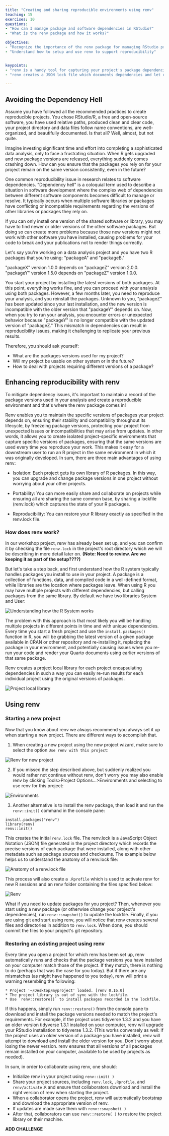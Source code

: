 ```yaml
---
title: "Creating and sharing reproducible environments using renv"
teaching: 15
exercises: 10
questions:
- "How can I manage package and software dependencies in RStudio?"
- "What is the renv package and how it works?"

objectives:
- "Recognize the importance of the renv package for managing RStudio projects"
- "Understand how to setup and use renv to support reproducibility"


keypoints:
- "renv is a handy tool for capturing your project's package dependencies"
- "renv creates a JSON lock file which documents dependencies and let users restore the original versions used for a particular project"

---
```


## Avoiding the Dependency Hell

Assume you have followed all the recommended practices to create reproducible projects. You chose RStudio/R, a free and open-source software, you have used relative paths, produced clean and clear code, your project directory and data files follow name conventions, are well-organized, and beautifully documented. Is that all? Well, almost, but not quite. 

Imagine investing significant time and effort into completing a sophisticated data analysis, only to face a frustrating situation. When R gets upgraded and new package versions are released, everything suddenly comes crashing down. How can you ensure that the packages you rely on for your project remain on the same version consistently, even in the future? 

One common reproducibility issue in research relates to software dependencies. "Dependency hell" is a coloquial term used to describe a situation in software development where the complex web of dependencies between different software components becomes difficult to manage or resolve. It typically occurs when multiple software libraries or packages have conflicting or incompatible requirements regarding the versions of other libraries or packages they rely on.

If you can only install one version of the shared software or library, you may have to find newer or older versions of the other software packages. But doing so can create more problems because those new versions might not work with other software you have installed, causing problems for your code to break and your publications not to render things correctly.  

Let's say you're working on a data analysis project and you have two R packages that you're using: "packageA" and "packageB."

"packageX" version 1.0.0 depends on "packageZ" version 2.0.0.
"packageY" version 1.5.0 depends on "packageZ" version 1.0.0.

You start your project by installing the latest versions of both packages. At this point, everything works fine, and you can proceed with your analysis using both packages. However, a few months later, you need to reproduce your analysis, and you reinstall the packages. Unknown to you, "packageZ" has been updated since your last installation, and the new version is incompatible with the older version that "packageY" depends on. Now, when you try to run your analysis, you encounter errors or unexpected behavior because "packageY" is no longer compatible with the updated version of "packageZ." This mismatch in dependencies can result in reproducibility issues, making it challenging to replicate your previous results.

Therefore, you should ask yourself:
* What are the packages versions used for my project?
* Will my project be usable on other system or in the future?
* How to deal with projects requiring different versions of a package?


## Enhancing reproducibility with renv

To mitigate dependency issues, it's important to maintain a record of the package versions used in your analysis and create a reproducible environment and that's where the renv package comes in!

Renv enables you to maintain the specific versions of packages your project depends on, ensuring their stability and compatibility throughout its lifecycle, by freezeing package versions, protecting your project from unexpected issues or incompatibilities that may arise from updates. In other words, it allows you to create isolated project-specific environments that capture specific versions of packages, ensuring that the same versions are used every time you reproduce your work. This makes it easy for a downstream user to run an R project in the same environment in which it was originally developed. In sum, there are three main advantages of using renv: 

* Isolation: Each project gets its own library of R packages. In this way, you can upgrade and change package versions in one project without worrying about your other projects.

* Portability: You can more easily share and collaborate on projects while ensuring all are sharing the same common base, by sharing a lockfile (renv.lock) which captures the state of your R packages.

* Reproducibility: You can restore your R library exactly as specified in the renv.lock file. 


### How does renv work?

In our workshop project, renv has already been set up, and you can confirm it by checking the file `renv.lock` in the project's root directory which we will be describing in more detail later on. **(Note: Need to review. Are we keeping it as part of the setup????)**

But let's take a step back, and first understand how the R system typically handles packages you install to use in your project.
A package is a collection of functions, data, and compiled code in a well-defined format, while libraries are the location where packages leave. When using R you may have multiple projects with different dependencies, but calling packages from the same library. By default we have two libraries System and User:

![Understanding how the R System works](../fig/renv-fig1.png)

The problem with this approach is that most likely you will be handling multiple projects in different points in time and with unique dependencies. Every time you start a fresh project and use the `install.packages()` function in R, you will be grabbing the latest version of a given package available in CRAN or other repository and re-installing it, replacing the package in your environment, and potentially causing issues when you re-run your code and render your Quarto documents using earlier versions of that same package.

Renv creates a project local library for each project encapsulating dependencies in such a way you can easily re-run results for each individual project using the original versions of packages.   


![Project local library](../fig/renv-fig2.png)


## Using renv

### Starting a new project

Now that you know about renv we always recommend you always set it up when starting a new project. There are different ways to accomplish that. 

1) When creating a new project using the new project wizard, make sure to select the option `Use renv with this project`:

![Renv for new project](../fig/renv-fig3.png)

2) If you missed the step described above, but suddenly realized you would rather not continue without renv, don't worry you may also enable renv by clicking Tools>Project Options...>Environments and selecting to use renv for this project: 

![Environments](../fig/renv-fig4.png)

3) Another alternative is to install the renv package, then load it and run the `renv::init()` command in the console pane:

```
install.packages("renv")
library(renv)
renv::init()
```

This creates the initial `renv.lock` file. The renv.lock is a JavaScript Object Notation (JSON) file generated in the project directory which records the precise versions of each package that were installed, along with other metadata such as package sources and checksums. The example below helps us to understand the anatomy of a renv.lock file:


![Anatomy of a renv.lock file](../fig/renv-fig4.png)


This process will also create a `.Rprofile` which is used to activate renv for new R sessions and an renv folder containing the files specified below:

![Renv](../fig/renv-fig6.png)


What if you need to update packages for you project? Then, whenever you start using a new package (or otherwise change your project's dependencies), run `renv::snapshot()` to update the lockfile.  Finally, if you are using git and start using renv, you will notice that renv creates several files and directories in addition to `renv.lock`. When done, you should commit the files to your project's git repository.


### Restoring an existing project using renv

Every time you open a project for which renv has been set up, renv automatically runs and checks that the package versions you have installed on your computer match those of the project.  If they match, there is nothing to do (perhaps that was the case for you today).  But if there are any mismatches (as might have happened to you today), renv will print a warning resembling the following:

```
* Project '~/Desktop/myproject' loaded. [renv 0.16.0]
* The project library is out of sync with the lockfile.
* Use `renv::restore()` to install packages recorded in the lockfile.
```

If this happens, simply run `renv::restore()` from the console pane to download and install the package versions needed to match the project's requirements.  For example, if the project uses tidyverse 1.3.2 and you have an older version tidyverse 1.3.1 installed on your computer, renv will upgrade your RStudio installation to tidyverse 1.3.2.  (This works conversely as well: if the project uses an older version of a package you have installed, renv will attempt to download and install the older version for you.  Don't worry about losing the newer version.  renv ensures that all versions of all packages remain installed on your computer, available to be used by projects as needed).


In sum, in order to collaborate using renv, one should:

* Initialize renv in your project using `renv::init( )`
* Share your project sources, including `renv.lock`, `.Rprofile`, and `renv/activate.R` and ensure that collaborators download and install the right version of renv when starting the project.
* When a collaborator opens the project, renv will automatically bootstrap and download the appropriate version of renv.
* If updates are made save them with `renv::snapshot( )`
* After that, collaborators can use `renv::restore( )` to restore the project library on their machine.

**ADD CHALLENGE**